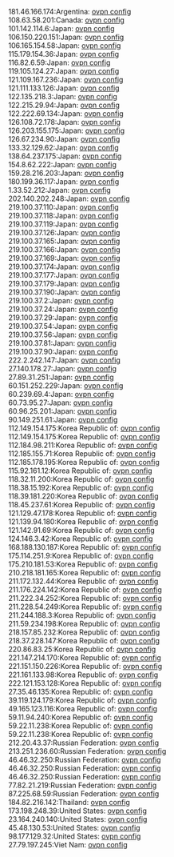 181.46.166.174:Argentina: [ovpn config](vpn/181_46_166_174.ovpn)  
108.63.58.201:Canada: [ovpn config](vpn/108_63_58_201.ovpn)  
101.142.114.6:Japan: [ovpn config](vpn/101_142_114_6.ovpn)  
106.150.220.151:Japan: [ovpn config](vpn/106_150_220_151.ovpn)  
106.165.154.58:Japan: [ovpn config](vpn/106_165_154_58.ovpn)  
115.179.154.36:Japan: [ovpn config](vpn/115_179_154_36.ovpn)  
116.82.6.59:Japan: [ovpn config](vpn/116_82_6_59.ovpn)  
119.105.124.27:Japan: [ovpn config](vpn/119_105_124_27.ovpn)  
121.109.167.236:Japan: [ovpn config](vpn/121_109_167_236.ovpn)  
121.111.133.126:Japan: [ovpn config](vpn/121_111_133_126.ovpn)  
122.135.218.3:Japan: [ovpn config](vpn/122_135_218_3.ovpn)  
122.215.29.94:Japan: [ovpn config](vpn/122_215_29_94.ovpn)  
122.222.69.134:Japan: [ovpn config](vpn/122_222_69_134.ovpn)  
126.108.72.178:Japan: [ovpn config](vpn/126_108_72_178.ovpn)  
126.203.155.175:Japan: [ovpn config](vpn/126_203_155_175.ovpn)  
126.67.234.90:Japan: [ovpn config](vpn/126_67_234_90.ovpn)  
133.32.129.62:Japan: [ovpn config](vpn/133_32_129_62.ovpn)  
138.64.237.175:Japan: [ovpn config](vpn/138_64_237_175.ovpn)  
154.8.62.222:Japan: [ovpn config](vpn/154_8_62_222.ovpn)  
159.28.216.203:Japan: [ovpn config](vpn/159_28_216_203.ovpn)  
180.199.36.117:Japan: [ovpn config](vpn/180_199_36_117.ovpn)  
1.33.52.212:Japan: [ovpn config](vpn/1_33_52_212.ovpn)  
202.140.202.248:Japan: [ovpn config](vpn/202_140_202_248.ovpn)  
219.100.37.110:Japan: [ovpn config](vpn/219_100_37_110.ovpn)  
219.100.37.118:Japan: [ovpn config](vpn/219_100_37_118.ovpn)  
219.100.37.119:Japan: [ovpn config](vpn/219_100_37_119.ovpn)  
219.100.37.126:Japan: [ovpn config](vpn/219_100_37_126.ovpn)  
219.100.37.165:Japan: [ovpn config](vpn/219_100_37_165.ovpn)  
219.100.37.166:Japan: [ovpn config](vpn/219_100_37_166.ovpn)  
219.100.37.169:Japan: [ovpn config](vpn/219_100_37_169.ovpn)  
219.100.37.174:Japan: [ovpn config](vpn/219_100_37_174.ovpn)  
219.100.37.177:Japan: [ovpn config](vpn/219_100_37_177.ovpn)  
219.100.37.179:Japan: [ovpn config](vpn/219_100_37_179.ovpn)  
219.100.37.190:Japan: [ovpn config](vpn/219_100_37_190.ovpn)  
219.100.37.2:Japan: [ovpn config](vpn/219_100_37_2.ovpn)  
219.100.37.24:Japan: [ovpn config](vpn/219_100_37_24.ovpn)  
219.100.37.29:Japan: [ovpn config](vpn/219_100_37_29.ovpn)  
219.100.37.54:Japan: [ovpn config](vpn/219_100_37_54.ovpn)  
219.100.37.56:Japan: [ovpn config](vpn/219_100_37_56.ovpn)  
219.100.37.81:Japan: [ovpn config](vpn/219_100_37_81.ovpn)  
219.100.37.90:Japan: [ovpn config](vpn/219_100_37_90.ovpn)  
222.2.242.147:Japan: [ovpn config](vpn/222_2_242_147.ovpn)  
27.140.178.27:Japan: [ovpn config](vpn/27_140_178_27.ovpn)  
27.89.31.251:Japan: [ovpn config](vpn/27_89_31_251.ovpn)  
60.151.252.229:Japan: [ovpn config](vpn/60_151_252_229.ovpn)  
60.239.69.4:Japan: [ovpn config](vpn/60_239_69_4.ovpn)  
60.73.95.27:Japan: [ovpn config](vpn/60_73_95_27.ovpn)  
60.96.25.201:Japan: [ovpn config](vpn/60_96_25_201.ovpn)  
90.149.251.61:Japan: [ovpn config](vpn/90_149_251_61.ovpn)  
112.149.154.175:Korea Republic of: [ovpn config](vpn/112_149_154_175.ovpn)  
112.149.154.175:Korea Republic of: [ovpn config](vpn/112_149_154_175.ovpn)  
112.184.98.211:Korea Republic of: [ovpn config](vpn/112_184_98_211.ovpn)  
112.185.155.71:Korea Republic of: [ovpn config](vpn/112_185_155_71.ovpn)  
112.185.178.195:Korea Republic of: [ovpn config](vpn/112_185_178_195.ovpn)  
115.92.161.12:Korea Republic of: [ovpn config](vpn/115_92_161_12.ovpn)  
118.32.11.200:Korea Republic of: [ovpn config](vpn/118_32_11_200.ovpn)  
118.38.15.192:Korea Republic of: [ovpn config](vpn/118_38_15_192.ovpn)  
118.39.181.220:Korea Republic of: [ovpn config](vpn/118_39_181_220.ovpn)  
118.45.237.61:Korea Republic of: [ovpn config](vpn/118_45_237_61.ovpn)  
121.129.47.178:Korea Republic of: [ovpn config](vpn/121_129_47_178.ovpn)  
121.139.94.180:Korea Republic of: [ovpn config](vpn/121_139_94_180.ovpn)  
121.142.91.69:Korea Republic of: [ovpn config](vpn/121_142_91_69.ovpn)  
124.146.3.42:Korea Republic of: [ovpn config](vpn/124_146_3_42.ovpn)  
168.188.130.187:Korea Republic of: [ovpn config](vpn/168_188_130_187.ovpn)  
175.114.251.9:Korea Republic of: [ovpn config](vpn/175_114_251_9.ovpn)  
175.210.181.53:Korea Republic of: [ovpn config](vpn/175_210_181_53.ovpn)  
210.218.181.165:Korea Republic of: [ovpn config](vpn/210_218_181_165.ovpn)  
211.172.132.44:Korea Republic of: [ovpn config](vpn/211_172_132_44.ovpn)  
211.176.224.142:Korea Republic of: [ovpn config](vpn/211_176_224_142.ovpn)  
211.222.34.252:Korea Republic of: [ovpn config](vpn/211_222_34_252.ovpn)  
211.228.54.249:Korea Republic of: [ovpn config](vpn/211_228_54_249.ovpn)  
211.244.188.3:Korea Republic of: [ovpn config](vpn/211_244_188_3.ovpn)  
211.59.234.198:Korea Republic of: [ovpn config](vpn/211_59_234_198.ovpn)  
218.157.85.232:Korea Republic of: [ovpn config](vpn/218_157_85_232.ovpn)  
218.37.228.147:Korea Republic of: [ovpn config](vpn/218_37_228_147.ovpn)  
220.86.83.25:Korea Republic of: [ovpn config](vpn/220_86_83_25.ovpn)  
221.147.214.170:Korea Republic of: [ovpn config](vpn/221_147_214_170.ovpn)  
221.151.150.226:Korea Republic of: [ovpn config](vpn/221_151_150_226.ovpn)  
221.161.133.98:Korea Republic of: [ovpn config](vpn/221_161_133_98.ovpn)  
222.121.153.128:Korea Republic of: [ovpn config](vpn/222_121_153_128.ovpn)  
27.35.46.135:Korea Republic of: [ovpn config](vpn/27_35_46_135.ovpn)  
39.119.124.179:Korea Republic of: [ovpn config](vpn/39_119_124_179.ovpn)  
49.165.123.116:Korea Republic of: [ovpn config](vpn/49_165_123_116.ovpn)  
59.11.94.240:Korea Republic of: [ovpn config](vpn/59_11_94_240.ovpn)  
59.22.11.238:Korea Republic of: [ovpn config](vpn/59_22_11_238.ovpn)  
59.22.11.238:Korea Republic of: [ovpn config](vpn/59_22_11_238.ovpn)  
212.20.43.37:Russian Federation: [ovpn config](vpn/212_20_43_37.ovpn)  
213.251.236.60:Russian Federation: [ovpn config](vpn/213_251_236_60.ovpn)  
46.46.32.250:Russian Federation: [ovpn config](vpn/46_46_32_250.ovpn)  
46.46.32.250:Russian Federation: [ovpn config](vpn/46_46_32_250.ovpn)  
46.46.32.250:Russian Federation: [ovpn config](vpn/46_46_32_250.ovpn)  
77.82.21.219:Russian Federation: [ovpn config](vpn/77_82_21_219.ovpn)  
87.225.68.59:Russian Federation: [ovpn config](vpn/87_225_68_59.ovpn)  
184.82.216.142:Thailand: [ovpn config](vpn/184_82_216_142.ovpn)  
173.198.248.39:United States: [ovpn config](vpn/173_198_248_39.ovpn)  
23.164.240.140:United States: [ovpn config](vpn/23_164_240_140.ovpn)  
45.48.130.53:United States: [ovpn config](vpn/45_48_130_53.ovpn)  
98.177.129.32:United States: [ovpn config](vpn/98_177_129_32.ovpn)  
27.79.197.245:Viet Nam: [ovpn config](vpn/27_79_197_245.ovpn)  
